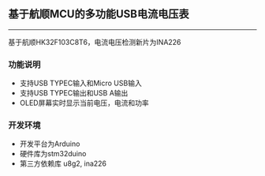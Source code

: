 ## 基于航顺MCU的多功能USB电流电压表
------
基于航顺HK32F103C8T6，电流电压检测新片为INA226

### 功能说明
- 支持USB TYPEC输入和Micro USB输入
- 支持USB TYPEC输出和USB A输出
- OLED屏幕实时显示当前电压，电流和功率

### 开发环境
- 开发平台为Arduino
- 硬件库为stm32duino
- 第三方依赖库 u8g2, ina226
